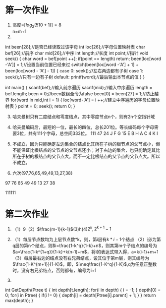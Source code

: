 #  第一次作业
1. 高度=[$log_2(510+1)]=8$<br/>
n=m+1
2.
int been[28];//是否已经读取过该字母
int loc[26];//字母位置映射表
char bef[26];//前序
char mid[26];//中序
int length;//长度
int point;//指针
void seek() {
  char word = bef[point ++];
  if(point == length)
    return;
  been[loc[word -'A']] = 1;//设置当前位置已经来过
  switch(been[loc[word -'A'] + 1] + been[loc[word - 'A'] - 1]) {
    case 0:
      seek();//左右两边都有子树
    case 1:
      seek();//只有一边有子树
    default:
      printf(word);//最后输出本节点的值
  }
}

int main() {
  scanf(bef);//输入前序遍历
  sacnf(mid);//输入中序遍历
  length = bef.length;
  been = 0;//been数组全令为false
  been[0] = been[27] = 1;//防止越界
  for(word in mid,int i = 1) {
    loc[word-'A'] = i ++;//建立中序遍历的字母位置映射表
  }
  point = 0;
  seek();
  return 0;
}

3. 哈夫曼树只有二度结点和零度结点，其中零度节点n个，则有2n个空指针域
4. 哈夫曼编码后，最短的一位，最长的四位，总长201位。等长编码每个字母需要3位，共有111个字母，总空间333位。
111
47 24 J
F G 15 E B H
A C 4
K I
5. 不成立，因为只能确定左边集合的结点比其所在子树的根节点的父节点小，但不能保证比根结点的父节点的父节点还小；对于右边的集合，也只能确定其比所在子树的根结点的父节点大，而不一定比根结点的父节点的父节点大。所以不成立。

6. 六次{97,76,65,49,49,13,27,38}

97
 76  65
49 49 13 27
38

111111

# 第二次作业
1. （1）9（2）$\frac{m-1}{k-1}$(3)h(4)$2^k,2^{k+1}-1$
2. （1）每层节点数均为上层节点数*k，则，第i层有$k*{i-1}$个结点
（2）设i为第q层的第n个结点，则$i=\frac{1-k^q}{1-k}+n$，则其第m个子结点的编号为$a=\frac{1-k^{1+q}}{1-k}+k(n-1)+m$，将i的表达式带入得，a=k(i-1)+m+1
（3）每层最右边的结点没有右兄弟结点，设其位于第m层，则其编号为$\frac{1-K^{m+1}}{1-K}$，即，$i\neq\frac{1-K^q}{1-K}$,q为任意正整数时，没有右兄弟结点，否则都有，编号为i+1

5.
int GetDepth(Ptree t) {
int depth[t.length];
for(i in depth) {
  i = -1;
}
depth[0] = 0;
for(i in Ptree) {
  if(i != 0) {
    depth[i] = depth[Ptree[i].parent] + 1;
  }
}
return max(depth);
}
